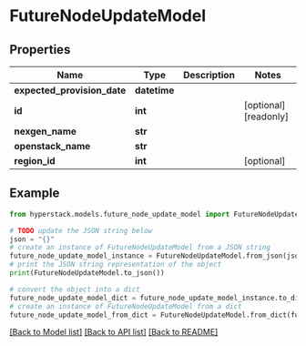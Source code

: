 # FutureNodeUpdateModel


## Properties

Name | Type | Description | Notes
------------ | ------------- | ------------- | -------------
**expected_provision_date** | **datetime** |  | 
**id** | **int** |  | [optional] [readonly] 
**nexgen_name** | **str** |  | 
**openstack_name** | **str** |  | 
**region_id** | **int** |  | [optional] 

## Example

```python
from hyperstack.models.future_node_update_model import FutureNodeUpdateModel

# TODO update the JSON string below
json = "{}"
# create an instance of FutureNodeUpdateModel from a JSON string
future_node_update_model_instance = FutureNodeUpdateModel.from_json(json)
# print the JSON string representation of the object
print(FutureNodeUpdateModel.to_json())

# convert the object into a dict
future_node_update_model_dict = future_node_update_model_instance.to_dict()
# create an instance of FutureNodeUpdateModel from a dict
future_node_update_model_from_dict = FutureNodeUpdateModel.from_dict(future_node_update_model_dict)
```
[[Back to Model list]](../README.md#documentation-for-models) [[Back to API list]](../README.md#documentation-for-api-endpoints) [[Back to README]](../README.md)


